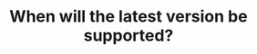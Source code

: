 ---
layout: faq
title: "When will the latest version be supported?"
image: /assets/faq/updatewhen.png
permalink: /faq/updatewhen
type: faq
preview-text: | 
  1.20.2 support is not planned

  1.20.2 has a bug that heavily impacts LEM's pack switching system that would result in 20 second loading screens when packs are switched.
main-text: | 
  # 1.20.2 support is not planned

  1.20.2 has a bug that heavily impacts LEM's pack switching system that would result in 20 second loading screens when packs are switched.

  This bug has been marked as fixed for a future Minecraft version, **We do plan to update to 1.20.3 once it releases.**

  The MoJira report for the bug is [MC-265462](https://bugs.mojang.com/browse/MC-265462).

  ## Original Post

  Updating the server is a lengthy process, taking a significant amount of effort from multiple developers. Please be patient.

  It takes on average 1 month for the server to be fully updated and tested with said update, however this can be delayed if there are any major breaking changes.

  When updates are ready for testing, they will become available on the Experimental Server, joined with the IP *test.legacyminigames.xyz*.

  # Current stable version: 1.20.1

  # Current experimental version: 1.20.1
markdown: true
---